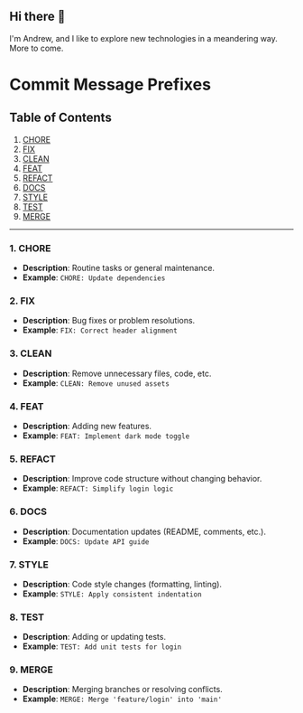 ## Hi there 👋

I'm Andrew, and I like to explore new technologies in a meandering way. More to come.

# Commit Message Prefixes

## Table of Contents <!-- Prefixes may be added or removed as necessary-->

1.  [CHORE](#1-chore)
2.  [FIX](#2-fix)
3.  [CLEAN](#3-clean)
4.  [FEAT](#4-feat)
5.  [REFACT](#5-refact)
6.  [DOCS](#6-docs)
7.  [STYLE](#7-style)
8.  [TEST](#8-test)
9.  [MERGE](#9-merge)

---

### 1. **CHORE**

-   **Description**: Routine tasks or general maintenance.
-   **Example**: `CHORE: Update dependencies`

### 2. **FIX**

-   **Description**: Bug fixes or problem resolutions.
-   **Example**: `FIX: Correct header alignment`

### 3. **CLEAN**

-   **Description**: Remove unnecessary files, code, etc.
-   **Example**: `CLEAN: Remove unused assets`

### 4. **FEAT**

-   **Description**: Adding new features.
-   **Example**: `FEAT: Implement dark mode toggle`

### 5. **REFACT**

-   **Description**: Improve code structure without changing behavior.
-   **Example**: `REFACT: Simplify login logic`

### 6. **DOCS**

-   **Description**: Documentation updates (README, comments, etc.).
-   **Example**: `DOCS: Update API guide`

### 7. **STYLE**

-   **Description**: Code style changes (formatting, linting).
-   **Example**: `STYLE: Apply consistent indentation`

### 8. **TEST**

-   **Description**: Adding or updating tests.
-   **Example**: `TEST: Add unit tests for login`

### 9. **MERGE**

-   **Description**: Merging branches or resolving conflicts.
-   **Example**: `MERGE: Merge 'feature/login' into 'main'`

<!--
**andrewbauxier/andrewbauxier** is a ✨ _special_ ✨ repository because its `README.md` (this file) appears on your GitHub profile.

Here are some ideas to get you started:

- 🔭 I’m currently working on ...
- 🌱 I’m currently learning ...
- 👯 I’m looking to collaborate on ...
- 🤔 I’m looking for help with ...
- 💬 Ask me about ...
- 📫 How to reach me: ...
- 😄 Pronouns: ...
- ⚡ Fun fact: ...
-->
